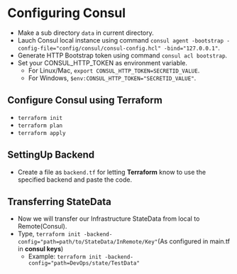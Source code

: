 # Configuring Consul
- Make a sub directory `data` in current directory.
- Lauch Consul local instance using command `consul agent -bootstrap -config-file="config/consul/consul-config.hcl" -bind="127.0.0.1"`.
- Generate HTTP Bootstrap token using command `consul acl bootstrap`.
- Set your CONSUL_HTTP_TOKEN as environment variable.
  - For Linux/Mac, `export CONSUL_HTTP_TOKEN=SECRETID_VALUE`.
  - For Windows, `$env:CONSUL_HTTP_TOKEN="SECRETID_VALUE"`.

## Configure Consul using Terraform
- `terraform init`
- `terraform plan`
- `terraform apply`

## SettingUp Backend
- Create a file as `backend.tf` for letting **Terraform** know to use the specified backend and paste the code.

## Transferring StateData
- Now we will transfer our Infrastructure StateData from local to Remote(Consul).
- Type, `terraform init -backend-config="path=path/to/StateData/InRemote/Key"`(As configured in main.tf in **consul keys**)
  - Example: `terraform init -backend-config="path=DevOps/state/TestData"` 
